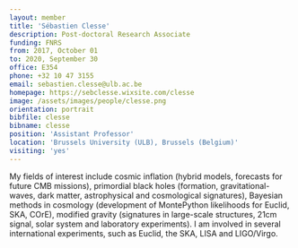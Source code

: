 ```yaml
---
layout: member
title: 'Sébastien Clesse'
description: Post-doctoral Research Associate
funding: FNRS
from: 2017, October 01
to: 2020, September 30
office: E354
phone: +32 10 47 3155 
email: sebastien.clesse@ulb.ac.be
homepage: https://sebclesse.wixsite.com/clesse
image: /assets/images/people/clesse.png
orientation: portrait
bibfile: clesse
bibname: clesse
position: 'Assistant Professor'
location: 'Brussels University (ULB), Brussels (Belgium)'
visiting: 'yes'
---
```


My fields of interest include cosmic inflation (hybrid models,
forecasts for future CMB missions), primordial black holes (formation,
gravitational-waves, dark matter, astrophysical and cosmological
signatures), Bayesian methods in cosmology (development of MontePython
likelihoods for Euclid, SKA, COrE), modified gravity (signatures in
large-scale structures, 21cm signal, solar system and laboratory
experiments).  I am involved in several international experiments,
such as Euclid, the SKA, LISA and LIGO/Virgo.
